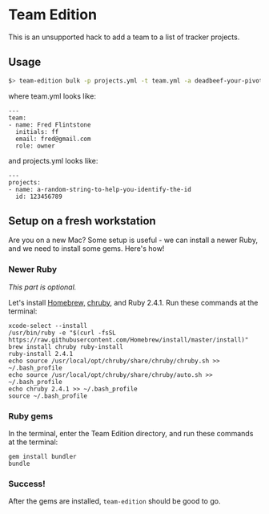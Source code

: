 # Team Edition

This is an unsupported hack to add a team to a list of tracker projects.

## Usage

``` bash
$> team-edition bulk -p projects.yml -t team.yml -a deadbeef-your-pivotal-tracker-api-key
```

where team.yml looks like:

    ---
    team:
    - name: Fred Flintstone
      initials: ff
      email: fred@gmail.com
      role: owner


and projects.yml looks like:

    ---
    projects:
    - name: a-random-string-to-help-you-identify-the-id
      id: 123456789


## Setup on a fresh workstation

Are you on a new Mac? Some setup is useful - we can install a newer Ruby, and we need to install some gems. Here's how!


### Newer Ruby
*This part is optional.*

Let's install [Homebrew,](https://brew.sh/) [chruby,](https://github.com/postmodern/chruby) and Ruby 2.4.1. Run these commands at the terminal:

```
xcode-select --install
/usr/bin/ruby -e "$(curl -fsSL https://raw.githubusercontent.com/Homebrew/install/master/install)"
brew install chruby ruby-install
ruby-install 2.4.1
echo source /usr/local/opt/chruby/share/chruby/chruby.sh >> ~/.bash_profile
echo source /usr/local/opt/chruby/share/chruby/auto.sh >> ~/.bash_profile
echo chruby 2.4.1 >> ~/.bash_profile
source ~/.bash_profile
```


### Ruby gems
In the terminal, enter the Team Edition directory, and run these commands at the terminal:

```
gem install bundler
bundle
```


### Success!
After the gems are installed, `team-edition` should be good to go.